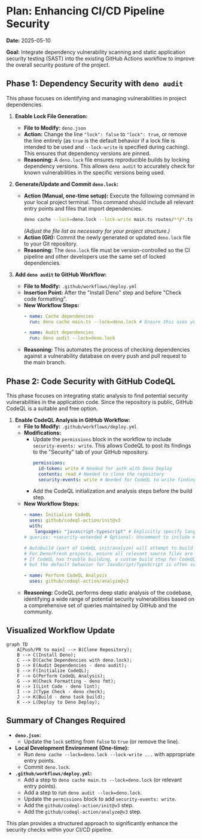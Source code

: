 # Plan: Enhancing CI/CD Pipeline Security

**Date:** 2025-05-10

**Goal:** Integrate dependency vulnerability scanning and static application
security testing (SAST) into the existing GitHub Actions workflow to improve the
overall security posture of the project.

## Phase 1: Dependency Security with `deno audit`

This phase focuses on identifying and managing vulnerabilities in project
dependencies.

1. **Enable Lock File Generation:**
   - **File to Modify:** `deno.json`
   - **Action:** Change the line `"lock": false` to `"lock": true`, or remove
     the line entirely (as `true` is the default behavior if a lock file is
     intended to be used and `--lock-write` is specified during caching). This
     ensures that dependency versions are pinned.
   - **Reasoning:** A `deno.lock` file ensures reproducible builds by locking
     dependency versions. This allows `deno audit` to accurately check for known
     vulnerabilities in the specific versions being used.

2. **Generate/Update and Commit `deno.lock`:**
   - **Action (Manual, one-time setup):** Execute the following command in your
     local project terminal. This command should include all relevant entry
     points and files that import dependencies.
     ```bash
     deno cache --lock=deno.lock --lock-write main.ts routes/**/*.ts routes/**/*.tsx islands/**/*.ts islands/**/*.tsx components/**/*.ts components/**/*.tsx functions/**/*.ts hooks/**/*.ts
     ```
     _(Adjust the file list as necessary for your project structure.)_
   - **Action (Git):** Commit the newly generated or updated `deno.lock` file to
     your Git repository.
   - **Reasoning:** The `deno.lock` file must be version-controlled so the CI
     pipeline and other developers use the same set of locked dependencies.

3. **Add `deno audit` to GitHub Workflow:**
   - **File to Modify:** `.github/workflows/deploy.yml`
   - **Insertion Point:** After the "Install Deno" step and before "Check code
     formatting".
   - **New Workflow Steps:**
     ```yaml
     - name: Cache dependencies
       run: deno cache main.ts --lock=deno.lock # Ensure this uses your main entry point(s)

     - name: Audit dependencies
       run: deno audit --lock=deno.lock
     ```
   - **Reasoning:** This automates the process of checking dependencies against
     a vulnerability database on every push and pull request to the main branch.

## Phase 2: Code Security with GitHub CodeQL

This phase focuses on integrating static analysis to find potential security
vulnerabilities in the application code. Since the repository is public, GitHub
CodeQL is a suitable and free option.

1. **Enable CodeQL Analysis in GitHub Workflow:**
   - **File to Modify:** `.github/workflows/deploy.yml`
   - **Modifications:**
     - Update the `permissions` block in the workflow to include
       `security-events: write`. This allows CodeQL to post its findings to the
       "Security" tab of your GitHub repository.
       ```yaml
       permissions:
         id-token: write # Needed for auth with Deno Deploy
         contents: read # Needed to clone the repository
         security-events: write # Needed for CodeQL to write findings
       ```
     - Add the CodeQL initialization and analysis steps before the build step.
   - **New Workflow Steps:**
     ```yaml
     - name: Initialize CodeQL
       uses: github/codeql-action/init@v3
       with:
         languages: "javascript-typescript" # Explicitly specify languages
     # queries: +security-extended # Optional: Uncomment to include more security queries

     # Autobuild (part of CodeQL init/analyze) will attempt to build the code.
     # For Deno/Fresh projects, ensure all relevant source files are accessible.
     # If CodeQL has trouble building, a custom build step for CodeQL might be needed,
     # but the default behavior for JavaScript/TypeScript is often sufficient.

     - name: Perform CodeQL Analysis
       uses: github/codeql-action/analyze@v3
     ```
   - **Reasoning:** CodeQL performs deep static analysis of the codebase,
     identifying a wide range of potential security vulnerabilities based on a
     comprehensive set of queries maintained by GitHub and the community.

## Visualized Workflow Update

```mermaid
graph TD
    A[Push/PR to main] --> B(Clone Repository);
    B --> C(Install Deno);
    C --> D(Cache Dependencies with deno.lock);
    D --> E(Audit Dependencies - deno audit);
    E --> F(Initialize CodeQL);
    F --> G(Perform CodeQL Analysis);
    G --> H(Check Formatting - deno fmt);
    H --> I(Lint Code - deno lint);
    I --> J(Type Check - deno check);
    J --> K(Build - deno task build);
    K --> L(Deploy to Deno Deploy);
```

## Summary of Changes Required

- **`deno.json`:**
  - Update the `lock` setting from `false` to `true` (or remove the line).
- **Local Development Environment (One-time):**
  - Run `deno cache --lock=deno.lock --lock-write ...` with appropriate entry
    points.
  - Commit `deno.lock`.
- **`.github/workflows/deploy.yml`:**
  - Add a step to `deno cache main.ts --lock=deno.lock` (or relevant entry
    points).
  - Add a step to run `deno audit --lock=deno.lock`.
  - Update the `permissions` block to add `security-events: write`.
  - Add the `github/codeql-action/init@v3` step.
  - Add the `github/codeql-action/analyze@v3` step.

This plan provides a structured approach to significantly enhance the security
checks within your CI/CD pipeline.
